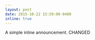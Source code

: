 ```yaml
---
layout: post
date: 2015-10-22 15:59:00-0400
inline: true
---
```


A simple inline announcement. CHANGED
